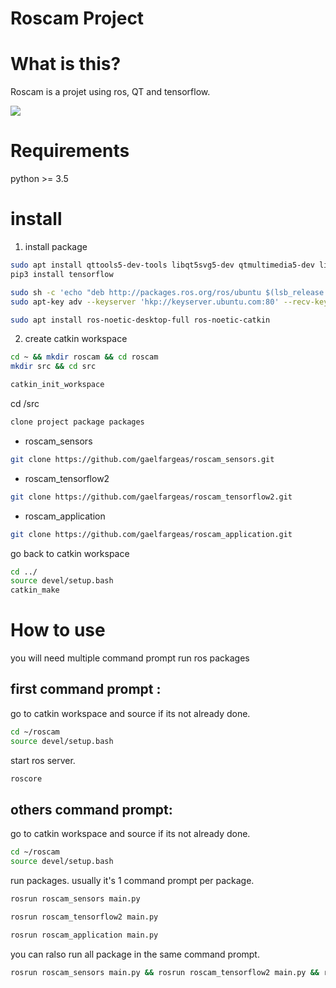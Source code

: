 # Roscam Project

# What is this?
Roscam is a projet using ros, QT and tensorflow.

![](https://raw.githubusercontent.com/gaelfargeas/roscam-project/master/img/roscam.png)
# Requirements

python >= 3.5

# install

1) install package 

```sh
sudo apt install qttools5-dev-tools libqt5svg5-dev qtmultimedia5-dev libqt5websockets5-dev python3
pip3 install tensorflow

sudo sh -c 'echo "deb http://packages.ros.org/ros/ubuntu $(lsb_release -sc) main" > /etc/apt/sources.list.d/ros-latest.list'
sudo apt-key adv --keyserver 'hkp://keyserver.ubuntu.com:80' --recv-key C1CF6E31E6BADE8868B172B4F42ED6FBAB17C654

sudo apt install ros-noetic-desktop-full ros-noetic-catkin
```

2) create catkin workspace

```sh
cd ~ && mkdir roscam && cd roscam
mkdir src && cd src

catkin_init_workspace
```

cd /src

```sh
clone project package packages
```

- roscam_sensors

```sh
git clone https://github.com/gaelfargeas/roscam_sensors.git
```

- roscam_tensorflow2

```sh
git clone https://github.com/gaelfargeas/roscam_tensorflow2.git
```

- roscam_application

```sh
git clone https://github.com/gaelfargeas/roscam_application.git
```
go back to catkin workspace

```sh
cd ../
source devel/setup.bash
catkin_make
```



# How to use

you will need multiple command prompt
run ros packages

## first command prompt :

go to catkin workspace and source if its not already done.

```sh
cd ~/roscam
source devel/setup.bash
```

start ros server.

```sh
roscore
```

## others command prompt:

go to catkin workspace and source if its not already done.

```sh
cd ~/roscam
source devel/setup.bash
```
run packages. usually it's 1 command prompt per package.

```sh
rosrun roscam_sensors main.py

rosrun roscam_tensorflow2 main.py

rosrun roscam_application main.py
```

you can ralso run all package in the same command prompt.

```sh
rosrun roscam_sensors main.py && rosrun roscam_tensorflow2 main.py && rosrun roscam_application main.py
```
